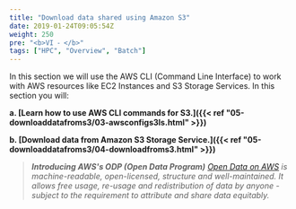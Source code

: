 ```yaml
---
title: "Download data shared using Amazon S3"
date: 2019-01-24T09:05:54Z
weight: 250
pre: "<b>VI ⁃ </b>"
tags: ["HPC", "Overview", "Batch"]
---
```


In this section we will use the AWS CLI (Command Line Interface) to work with AWS resources like EC2 Instances and S3 Storage Services. In this section you will:

**a.	[Learn how to use AWS CLI commands for S3.]({{< ref "05-downloaddatafroms3/03-awsconfigs3ls.html" >}})**

**b.	[Download data from Amazon S3 Storage Service.]({{< ref "05-downloaddatafroms3/04-downloadfroms3.html" >}})**

>_**Introducing AWS's ODP (Open Data Program)**
[Open Data on AWS](https://aws.amazon.com/opendata) is machine-readable, open-licensed, structure and well-maintained. It allows free usage, re-usage and redistribution of data by anyone - subject to the requirement to attribute and share data equitably._
